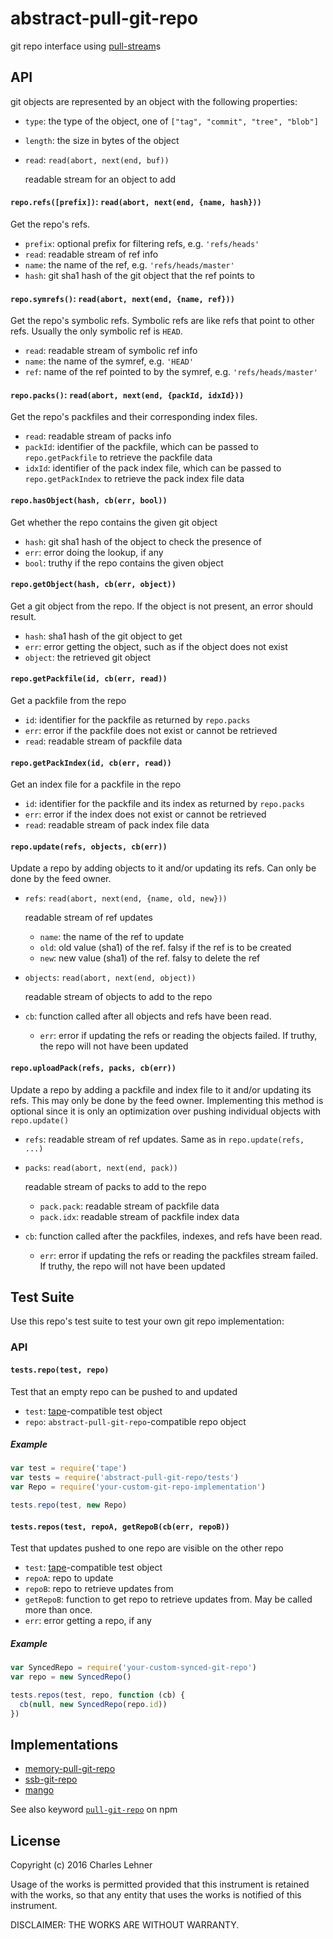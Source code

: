 # abstract-pull-git-repo

git repo interface using [pull-stream][]s

[pull-stream]: https://github.com/dominictarr/pull-stream/
[memory-pull-git-repo]: https://github.com/clehner/memory-pull-git-repo
[ssb-git-repo]: https://github.com/clehner/ssb-git-repo
[tape]: https://github.com/substack/tape
[keyword]: https://www.npmjs.com/browse/keyword/pull-git-repo
[mango]: https://github.com/axic/git-remote-mango/blob/master/mango.js

## API

git objects are represented by an object with the following properties:

- `type`: the type of the object, one of `["tag", "commit", "tree", "blob"]`
- `length`: the size in bytes of the object
- `read`: `read(abort, next(end, buf))`

  readable stream for an object to add

#### `repo.refs([prefix])`: `read(abort, next(end, {name, hash}))`

Get the repo's refs.

- `prefix`: optional prefix for filtering refs, e.g. `'refs/heads'`
- `read`: readable stream of ref info
- `name`: the name of the ref, e.g. `'refs/heads/master'`
- `hash`: git sha1 hash of the git object that the ref points to

#### `repo.symrefs()`: `read(abort, next(end, {name, ref}))`

Get the repo's symbolic refs. Symbolic refs are like refs that point to
other refs. Usually the only symbolic ref is `HEAD`.

- `read`: readable stream of symbolic ref info
- `name`: the name of the symref, e.g. `'HEAD'`
- `ref`: name of the ref pointed to by the symref, e.g. `'refs/heads/master'`

#### `repo.packs()`: `read(abort, next(end, {packId, idxId}))`

Get the repo's packfiles and their corresponding index files.

- `read`: readable stream of packs info
- `packId`: identifier of the packfile, which can be passed to
    `repo.getPackfile` to retrieve the packfile data
- `idxId`: identifier of the pack index file, which can be passed to
    `repo.getPackIndex` to retrieve the pack index file data

#### `repo.hasObject(hash, cb(err, bool))`

Get whether the repo contains the given git object

- `hash`: git sha1 hash of the object to check the presence of
- `err`: error doing the lookup, if any
- `bool`: truthy if the repo contains the given object

#### `repo.getObject(hash, cb(err, object))`

Get a git object from the repo. If the object is not present, an error should
result.

- `hash`: sha1 hash of the git object to get
- `err`: error getting the object, such as if the object does not exist
- `object`: the retrieved git object

#### `repo.getPackfile(id, cb(err, read))`

Get a packfile from the repo

- `id`: identifier for the packfile as returned by `repo.packs`
- `err`: error if the packfile does not exist or cannot be retrieved
- `read`: readable stream of packfile data

#### `repo.getPackIndex(id, cb(err, read))`

Get an index file for a packfile in the repo

- `id`: identifier for the packfile and its index as returned by `repo.packs`
- `err`: error if the index does not exist or cannot be retrieved
- `read`: readable stream of pack index file data

#### `repo.update(refs, objects, cb(err))`

Update a repo by adding objects to it and/or updating its refs. Can only be
done by the feed owner.

- `refs`: `read(abort, next(end, {name, old, new}))`

  readable stream of ref updates

  - `name`: the name of the ref to update
  - `old`: old value (sha1) of the ref. falsy if the ref is to be created
  - `new`: new value (sha1) of the ref. falsy to delete the ref

- `objects`: `read(abort, next(end, object))`

  readable stream of objects to add to the repo

- `cb`: function called after all objects and refs have been read.

  - `err`: error if updating the refs or reading the objects failed.
    If truthy, the repo will not have been updated

#### `repo.uploadPack(refs, packs, cb(err))`

Update a repo by adding a packfile and index file to it and/or updating its
refs. This may only be done by the feed owner. Implementing this method is
optional since it is only an optimization over pushing individual objects with
`repo.update()`

- `refs`: readable stream of ref updates. Same as in `repo.update(refs, ...)`

- `packs`: `read(abort, next(end, pack))`

  readable stream of packs to add to the repo

  - `pack.pack`: readable stream of packfile data
  - `pack.idx`: readable stream of packfile index data

- `cb`: function called after the packfiles, indexes, and refs have been read.

  - `err`: error if updating the refs or reading the packfiles stream failed.
    If truthy, the repo will not have been updated

## Test Suite

Use this repo's test suite to test your own git repo implementation:

### API

#### `tests.repo(test, repo)`

Test that an empty repo can be pushed to and updated

- `test`: [tape][]-compatible test object
- `repo`: `abstract-pull-git-repo`-compatible repo object

##### Example

```js
var test = require('tape')
var tests = require('abstract-pull-git-repo/tests')
var Repo = require('your-custom-git-repo-implementation')

tests.repo(test, new Repo)
```

#### `tests.repos(test, repoA, getRepoB(cb(err, repoB))`

Test that updates pushed to one repo are visible on the other repo

- `test`: [tape][]-compatible test object
- `repoA`: repo to update
- `repoB`: repo to retrieve updates from
- `getRepoB`: function to get repo to retrieve updates from. May be called more
    than once.
- `err`: error getting a repo, if any

##### Example

```js
var SyncedRepo = require('your-custom-synced-git-repo')
var repo = new SyncedRepo()

tests.repos(test, repo, function (cb) {
  cb(null, new SyncedRepo(repo.id))
})
```

## Implementations

- [memory-pull-git-repo][]
- [ssb-git-repo][]
- [mango][]

See also keyword [`pull-git-repo`][keyword] on npm

## License

Copyright (c) 2016 Charles Lehner

Usage of the works is permitted provided that this instrument is
retained with the works, so that any entity that uses the works is
notified of this instrument.

DISCLAIMER: THE WORKS ARE WITHOUT WARRANTY.
